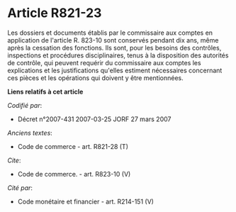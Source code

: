 # Article R821-23

Les dossiers et documents établis par le commissaire aux comptes en application de l'article R. 823-10 sont conservés pendant
dix ans, même après la cessation des fonctions. Ils sont, pour les besoins des contrôles, inspections et procédures
disciplinaires, tenus à la disposition des autorités de contrôle, qui peuvent requérir du commissaire aux comptes les
explications et les justifications qu'elles estiment nécessaires concernant ces pièces et les opérations qui doivent y être
mentionnées.

**Liens relatifs à cet article**

_Codifié par_:

  - Décret n°2007-431 2007-03-25 JORF 27 mars 2007

_Anciens textes_:

  - Code de commerce - art. R821-28 (T)

_Cite_:

  - Code de commerce. - art. R823-10 (V)

_Cité par_:

  - Code monétaire et financier - art. R214-151 (V)

